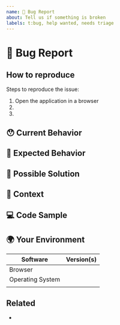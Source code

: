 ```yaml
---
name: 🐛 Bug Report
about: Tell us if something is broken
labels: t:bug, help wanted, needs triage
---
```

<!---
Thanks for filing an issue 😄! Before you submit, please read the following:
Search open/closed issues before submitting since someone might have asked the same thing before!
Please provide a clear and concise description of what the bug is. Include screenshots if needed.
Please test using the latest version of the application to make sure the issue has not already been fixed.
-->

# 🐛 Bug Report
<!--- Provide a general summary of the issue here -->


## How to reproduce

Steps to reproduce the issue:

 1. Open the application in a browser
 2.
 3.


## 😯 Current Behavior
<!--- Tell us what happens currently. Include the full error message and stack trace if any. -->


## 🤔 Expected Behavior
<!--- Tell us what should happen instead -->


## 💁 Possible Solution
<!--- Suggest why this happens, propose a fix -->


## 🔦 Context
<!--- How has this issue affected you? What are you trying to accomplish? -->


## 💻 Code Sample
<!-- Please provide a code repository, gist, code snippet or sample files to reproduce the issue -->


## 🌍 Your Environment
<!--- Include as many relevant details about the environment you experienced the bug in -->

| Software         | Version(s) |
| ---------------- | ---------- |
| Browser          |
| Operating System |
|                  |

## Related
<!--- list related issues, PRs, external links etc -->
 -
